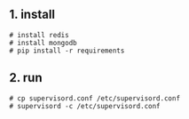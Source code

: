 
## 1. install
    # install redis
    # install mongodb
    # pip install -r requirements
    
    
## 2. run
    # cp supervisord.conf /etc/supervisord.conf
    # supervisord -c /etc/supervisord.conf